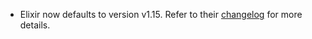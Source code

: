 - Elixir now defaults to version v1.15. Refer to their [changelog](https://elixir-lang.org/blog/2023/06/19/elixir-v1-15-0-released/) for more details.
